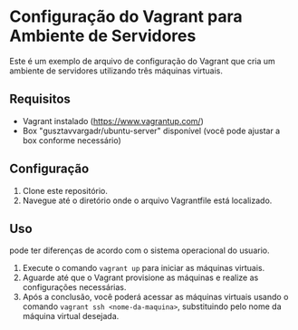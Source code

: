 # Configuração do Vagrant para Ambiente de Servidores

Este é um exemplo de arquivo de configuração do Vagrant que cria um ambiente de servidores utilizando três máquinas virtuais.

## Requisitos

- Vagrant instalado (https://www.vagrantup.com/)
- Box "gusztavvargadr/ubuntu-server" disponível (você pode ajustar a box conforme necessário)

## Configuração

1. Clone este repositório.
2. Navegue até o diretório onde o arquivo Vagrantfile está localizado.

## Uso
pode ter diferenças de acordo com o sistema operacional do usuario.
1. Execute o comando `vagrant up` para iniciar as máquinas virtuais.
2. Aguarde até que o Vagrant provisione as máquinas e realize as configurações necessárias.
3. Após a conclusão, você poderá acessar as máquinas virtuais usando o comando `vagrant ssh <nome-da-maquina>`, substituindo <nome-da-maquina> pelo nome da máquina virtual desejada.


